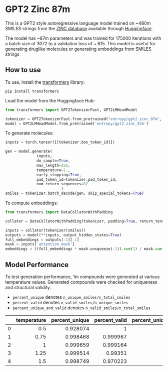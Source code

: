 # GPT2 Zinc 87m

This is a GPT2 style autoregressive language model trained on ~480m SMILES strings from the [ZINC database](https://zinc.docking.org/) available through [Huggingface](https://huggingface.co/entropy/gpt2_zinc_87m).

The model has ~87m parameters and was trained for 175000 iterations with a batch size of 3072 to a validation loss of ~.615. This model is useful for generating druglike molecules or generating embeddings from SMILES strings

## How to use
To use, install the [transformers](https://github.com/huggingface/transformers) library:

```
pip install transformers
```

Load the model from the Huggingface Hub:

```python
from transformers import GPT2TokenizerFast, GPT2LMHeadModel

tokenizer = GPT2TokenizerFast.from_pretrained("entropy/gpt2_zinc_87m", max_len=256)
model = GPT2LMHeadModel.from_pretrained('entropy/gpt2_zinc_87m')
```

To generate molecules:

```python
inputs = torch.tensor([[tokenizer.bos_token_id]])

gen = model.generate(
              inputs,
              do_sample=True, 
              max_length=256, 
              temperature=1.,
              early_stopping=True,
              pad_token_id=tokenizer.pad_token_id,
              num_return_sequences=32
                         )
smiles = tokenizer.batch_decode(gen, skip_special_tokens=True)
```

To compute embeddings:

```python
from transformers import DataCollatorWithPadding

collator = DataCollatorWithPadding(tokenizer, padding=True, return_tensors='pt')

inputs = collator(tokenizer(smiles))
outputs = model(**inputs, output_hidden_states=True)
full_embeddings = outputs[-1][-1]
mask = inputs['attention_mask']
embeddings = ((full_embeddings * mask.unsqueeze(-1)).sum(1) / mask.sum(-1).unsqueeze(-1))
```

## Model Performance

To test generation performance, 1m compounds were generated at various temperature values. Generated compounds were checked for uniqueness and structural validity.

* `percent_unique` denotes `n_unique_smiles/n_total_smiles`
* `percent_valid` denotes `n_valid_smiles/n_unique_smiles`
* `percent_unique_and_valid` denotes `n_valid_smiles/n_total_smiles`

|    |   temperature |   percent_unique |   percent_valid |   percent_unique_and_valid |
|---:|--------------:|-----------------:|----------------:|---------------------------:|
|  0 |          0.5  |         0.928074 |        1        |                   0.928074 |
|  1 |          0.75 |         0.998468 |        0.999967 |                   0.998436 |
|  2 |          1    |         0.999659 |        0.999164 |                   0.998823 |
|  3 |          1.25 |         0.999514 |        0.99351  |                   0.993027 |
|  4 |          1.5  |         0.998749 |        0.970223 |                   0.96901  |


